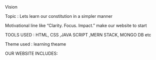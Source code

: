 Vision

Topic : Lets learn our constitution in a simpler manner

Motivational line like “Clarity. Focus. Impact.” make our website to start

TOOLS USED :
HTML, CSS ,JAVA SCRIPT ,MERN STACK, MONGO DB etc

Theme used : learning theame

OUR WEBSITE INCLUDES:
